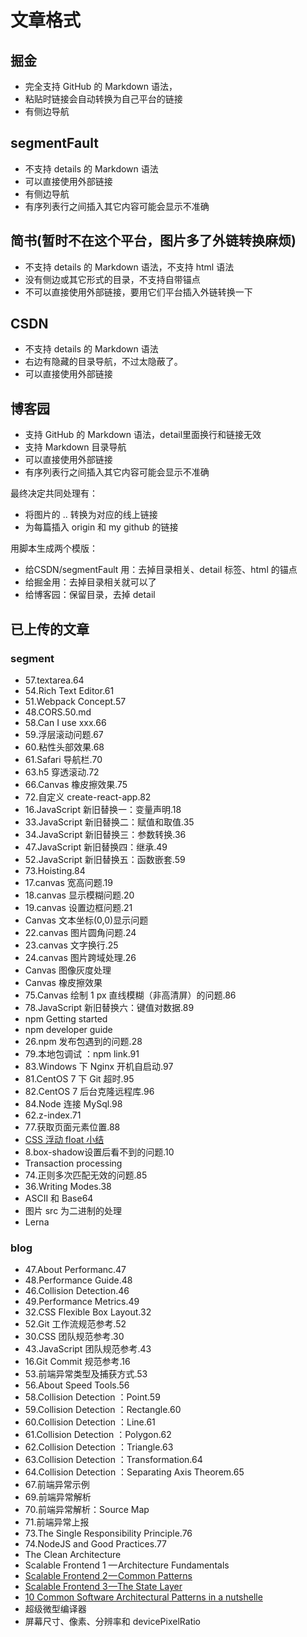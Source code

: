 # 文章格式
## 掘金
- 完全支持 GitHub 的 Markdown 语法，
- 粘贴时链接会自动转换为自己平台的链接
- 有侧边导航

## segmentFault
- 不支持 details 的 Markdown 语法
- 可以直接使用外部链接
- 有侧边导航
- 有序列表行之间插入其它内容可能会显示不准确

## 简书(暂时不在这个平台，图片多了外链转换麻烦)
- 不支持 details 的 Markdown 语法，不支持 html 语法
- 没有侧边或其它形式的目录，不支持自带锚点
- 不可以直接使用外部链接，要用它们平台插入外链转换一下

## CSDN
- 不支持 details 的 Markdown 语法
- 右边有隐藏的目录导航，不过太隐蔽了。
- 可以直接使用外部链接

## 博客园
- 支持 GitHub 的 Markdown 语法，detail里面换行和链接无效
- 支持 Markdown 目录导航
- 可以直接使用外部链接
- 有序列表行之间插入其它内容可能会显示不准确

最终决定共同处理有：
- 将图片的 .. 转换为对应的线上链接
- 为每篇插入 origin 和 my github 的链接

用脚本生成两个模版：
- 给CSDN/segmentFault 用：去掉目录相关、detail 标签、html 的锚点
- 给掘金用：去掉目录相关就可以了
- 给博客园：保留目录，去掉 detail



## 已上传的文章
### segment
- 57.textarea.64
- 54.Rich Text Editor.61
- 51.Webpack Concept.57
- 48.CORS.50.md
- 58.Can I use xxx.66
- 59.浮层滚动问题.67
- 60.粘性头部效果.68
- 61.Safari 导航栏.70
- 63.h5 穿透滚动.72
- 66.Canvas 橡皮擦效果.75
- 72.自定义 create-react-app.82
- 16.JavaScript 新旧替换一：变量声明.18
- 33.JavaScript 新旧替换二：赋值和取值.35
- 34.JavaScript 新旧替换三：参数转换.36
- 47.JavaScript 新旧替换四：继承.49
- 52.JavaScript 新旧替换五：函数嵌套.59
- 73.Hoisting.84
- 17.canvas 宽高问题.19
- 18.canvas 显示模糊问题.20
- 19.canvas 设置边框问题.21
- Canvas 文本坐标(0,0)显示问题
- 22.canvas 图片圆角问题.24
- 23.canvas 文字换行.25
- 24.canvas 图片跨域处理.26
- Canvas 图像灰度处理
- Canvas 橡皮擦效果
- 75.Canvas 绘制 1 px 直线模糊（非高清屏）的问题.86
- 78.JavaScript 新旧替换六：键值对数据.89
- npm Getting started
- npm developer guide
- 26.npm 发布包遇到的问题.28
- 79.本地包调试 ：npm link.91
- 83.Windows 下 Nginx 开机自启动.97
- 81.CentOS 7 下 Git 超时.95
- 82.CentOS 7 后台克隆远程库.96
- 84.Node 连接 MySql.98
- 62.z-index.71
- 77.获取页面元素位置.88
- [CSS 浮动 float 小结](https://github.com/XXHolic/blog/issues/9)
- 8.box-shadow设置后看不到的问题.10
- Transaction processing
- 74.正则多次匹配无效的问题.85
- 36.Writing Modes.38
- ASCII 和 Base64
- 图片 src 为二进制的处理
- Lerna
### blog
- 47.About Performanc.47
- 48.Performance Guide.48
- 46.Collision Detection.46
- 49.Performance Metrics.49
- 32.CSS Flexible Box Layout.32
- 52.Git 工作流规范参考.52
- 30.CSS 团队规范参考.30
- 43.JavaScript 团队规范参考.43
- 16.Git Commit 规范参考.16
- 53.前端异常类型及捕获方式.53
- 56.About Speed Tools.56
- 58.Collision Detection ：Point.59
- 59.Collision Detection ：Rectangle.60
- 60.Collision Detection ：Line.61
- 61.Collision Detection ：Polygon.62
- 62.Collision Detection ：Triangle.63
- 63.Collision Detection ：Transformation.64
- 64.Collision Detection ：Separating Axis Theorem.65
- 67.前端异常示例
- 69.前端异常解析
- 70.前端异常解析：Source Map
- 71.前端异常上报
- 73.The Single Responsibility Principle.76
- 74.NodeJS and Good Practices.77
- The Clean Architecture
- Scalable Frontend 1 — Architecture Fundamentals
- [Scalable Frontend 2 — Common Patterns](https://github.com/XXHolic/blog/issues/79)
- [Scalable Frontend 3 —The State Layer](https://github.com/XXHolic/blog/issues/80)
- [10 Common Software Architectural Patterns in a nutshelle](https://github.com/XXHolic/blog/issues/82)
- 超级微型编译器
- 屏幕尺寸、像素、分辨率和 devicePixelRatio